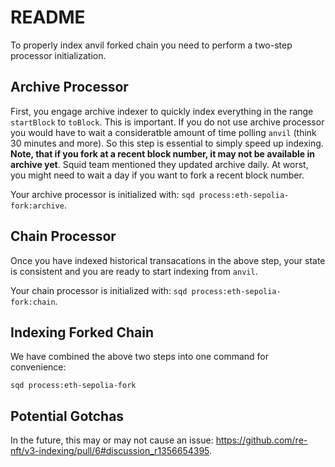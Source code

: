 # README

To properly index anvil forked chain you need to perform a two-step processor initialization.

## Archive Processor

First, you engage archive indexer to quickly index everything in the range `startBlock` to `toBlock`. This is important. If you do not use archive processor you would have to wait a consideratble amount of time polling `anvil` (think 30 minutes and more). So this step is essential to simply speed up indexing. **Note, that if you fork at a recent block number, it may not be available in archive yet**. Squid team mentioned they updated archive daily. At worst, you might need to wait a day if you want to fork a recent block number.

Your archive processor is initialized with: `sqd process:eth-sepolia-fork:archive`.

## Chain Processor

Once you have indexed historical transacations in the above step, your state is consistent and you are ready to start indexing from `anvil`.

Your chain processor is initialized with: `sqd process:eth-sepolia-fork:chain`.

## Indexing Forked Chain

We have combined the above two steps into one command for convenience:

`sqd process:eth-sepolia-fork`

## Potential Gotchas

In the future, this may or may not cause an issue: https://github.com/re-nft/v3-indexing/pull/6#discussion_r1356654395.
